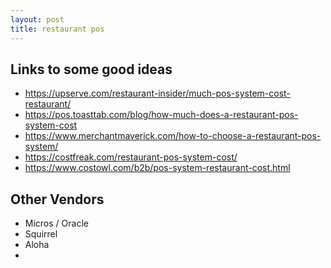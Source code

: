 ```yaml
---
layout: post
title: restaurant pos
---
```


## Links to some good ideas
- https://upserve.com/restaurant-insider/much-pos-system-cost-restaurant/
- https://pos.toasttab.com/blog/how-much-does-a-restaurant-pos-system-cost
- https://www.merchantmaverick.com/how-to-choose-a-restaurant-pos-system/
- https://costfreak.com/restaurant-pos-system-cost/
- https://www.costowl.com/b2b/pos-system-restaurant-cost.html

## Other Vendors
- Micros / Oracle
- Squirrel
- Aloha
- 